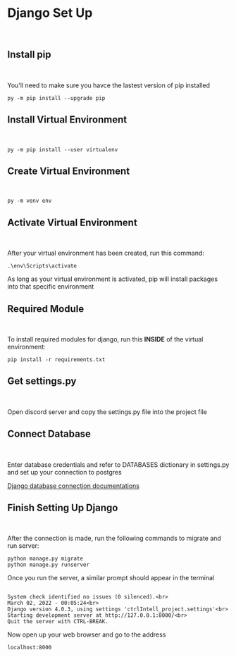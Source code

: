 # Django Set Up
<br />

## Install pip
<br />

You'll need to make sure you havce the lastest version of pip installed
```
py -m pip install --upgrade pip
```
## Install Virtual Environment
<br />

```
py -m pip install --user virtualenv
```
## Create Virtual Environment
<br />

```
py -m venv env
```
## Activate Virtual Environment
<br />

After your virtual environment has been created, run this command:
```
.\env\Scripts\activate
```

As long as your virtual environment is activated, pip will install packages into that specific environment 

## Required Module
<br />
 
To install required modules for django, run this **INSIDE** of the virtual environment:
```
pip install -r requirements.txt
```

##  Get settings.py
<br />

Open discord server and copy the settings.py file into the project file 

## Connect Database
<br />

Enter database credentials and refer to DATABASES dictionary in settings.py and set up your connection to postgres

[Django database connection documentations](https://docs.djangoproject.com/en/4.0/ref/settings/#databases)


## Finish Setting Up Django
<br />

After the connection is made, run the following commands to migrate and run server:
```
python manage.py migrate
python manage.py runserver
```

Once you run the server, a similar prompt should appear in the terminal



```

System check identified no issues (0 silenced).<br>
March 02, 2022 - 00:05:24<br>
Django version 4.0.3, using settings 'ctrlIntell_project.settings'<br>
Starting development server at http://127.0.0.1:8000/<br>
Quit the server with CTRL-BREAK.

```
Now open up your web browser and go to the address

```
localhost:8000
```

